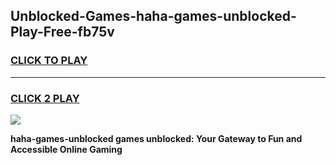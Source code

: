 
## Unblocked-Games-haha-games-unblocked-Play-Free-fb75v
<h3>
<a href="https://premium76.site?title=haha-games-unblocked&ref=21A">CLICK TO PLAY</a></h3>
<hr>

<h3>
<a href="https://premium76.site?title=haha-games-unblocked&ref=21A">CLICK 2 PLAY</a>
  
</h3>

<a href="https://premium76.site?title=haha-games-unblocked&ref=21A"><img src="https://clearcache.store/games.png"></a>


**haha-games-unblocked games unblocked: Your Gateway to Fun and Accessible Online Gaming**
